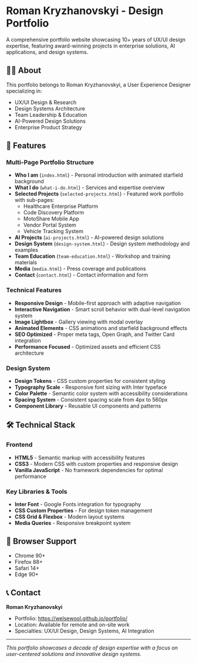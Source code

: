 # Roman Kryzhanovskyi - Design Portfolio

A comprehensive portfolio website showcasing 10+ years of UX/UI design expertise, featuring award-winning projects in enterprise solutions, AI applications, and design systems.

## 👨‍💻 About

This portfolio belongs to Roman Kryzhanovskyi, a User Experience Designer specializing in:
- UX/UI Design & Research
- Design Systems Architecture  
- Team Leadership & Education
- AI-Powered Design Solutions
- Enterprise Product Strategy

## 🚀 Features

### Multi-Page Portfolio Structure
- **Who I am** (`index.html`) - Personal introduction with animated starfield background
- **What I do** (`what-i-do.html`) - Services and expertise overview
- **Selected Projects** (`selected-projects.html`) - Featured work portfolio with sub-pages:
  - Healthcare Enterprise Platform
  - Code Discovery Platform  
  - MotoShare Mobile App
  - Vendor Portal System
  - Vehicle Tracking System
- **AI Projects** (`ai-projects.html`) - AI-powered design solutions
- **Design System** (`design-system.html`) - Design system methodology and examples
- **Team Education** (`team-education.html`) - Workshop and training materials
- **Media** (`media.html`) - Press coverage and publications
- **Contact** (`contact.html`) - Contact information and form

### Technical Features
- **Responsive Design** - Mobile-first approach with adaptive navigation
- **Interactive Navigation** - Smart scroll behavior with dual-level navigation system
- **Image Lightbox** - Gallery viewing with modal overlay
- **Animated Elements** - CSS animations and starfield background effects
- **SEO Optimized** - Proper meta tags, Open Graph, and Twitter Card integration
- **Performance Focused** - Optimized assets and efficient CSS architecture

### Design System
- **Design Tokens** - CSS custom properties for consistent styling
- **Typography Scale** - Responsive font sizing with Inter typeface
- **Color Palette** - Semantic color system with accessibility considerations
- **Spacing System** - Consistent spacing scale from 4px to 560px
- **Component Library** - Reusable UI components and patterns

## 🛠 Technical Stack

### Frontend
- **HTML5** - Semantic markup with accessibility features
- **CSS3** - Modern CSS with custom properties and responsive design
- **Vanilla JavaScript** - No framework dependencies for optimal performance

### Key Libraries & Tools
- **Inter Font** - Google Fonts integration for typography
- **CSS Custom Properties** - For design token management
- **CSS Grid & Flexbox** - Modern layout systems
- **Media Queries** - Responsive breakpoint system


## 📱 Browser Support

- Chrome 90+
- Firefox 88+
- Safari 14+
- Edge 90+


## 📞 Contact

**Roman Kryzhanovskyi**
- Portfolio: https://welsewool.github.io/portfolio/
- Location: Available for remote and on-site work
- Specialties: UX/UI Design, Design Systems, AI Integration

---

*This portfolio showcases a decade of design expertise with a focus on user-centered solutions and innovative design systems.*
